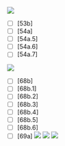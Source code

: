 ![](https://github.com/Esukhia/J008/blob/master/MRK35_SAMPLING/He1/He036-0160.jpg)
- [ ] [53b]
- [ ] [54a]
- [ ] [54a.5]
- [ ] [54a.6]
- [ ] [54a.7]

![](https://github.com/Esukhia/J008/blob/master/MRK35_SAMPLING/He1/He036-0173.jpg)
- [ ] [68b]
- [ ] [68b.1]
- [ ] [68b.2]
- [ ] [68b.3]
- [ ] [68b.4]
- [ ] [68b.5]
- [ ] [68b.6]
- [ ] [69a]
![](https://github.com/Esukhia/J008/blob/master/MRK35_SAMPLING/He1/He036-0175.jpg)
![](https://github.com/Esukhia/J008/blob/master/MRK35_SAMPLING/He1/He036-0187.jpg)
![](https://github.com/Esukhia/J008/blob/master/MRK35_SAMPLING/He1/He036-0189.jpg)
